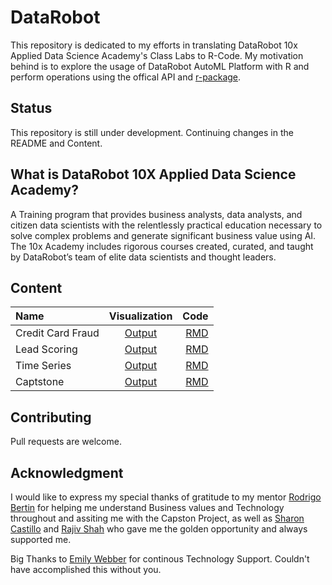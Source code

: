 # DataRobot

This repository is dedicated to my efforts in translating DataRobot 10x Applied Data Science Academy's Class Labs to R-Code. My motivation behind is to explore the usage of DataRobot AutoML Platform with R and perform operations using the offical API and [r-package](https://cran.r-project.org/web/packages/datarobot/datarobot.pdf).

## Status
This repository is still under development. Continuing changes in the README and Content. 

## What is DataRobot 10X Applied Data Science Academy?
A Training program that provides business analysts, data analysts, and citizen data scientists with the relentlessly practical education necessary to solve complex problems and generate significant business value using AI. The 10x Academy includes rigorous courses created, curated, and taught by DataRobot’s team of elite data scientists and thought leaders.  


## Content

| Name  | Visualization  | Code |
| :------------ |:---------------:| -----:|
| Credit Card Fraud      | [Output](https://raw.githubusercontent.com/imrohankataria/DataRobot/master/plots/Credit_Card_Fraud.png) | [RMD](https://github.com/imrohankataria/DataRobot/blob/master/Credit_Card_Fraud.Rmd) |
| Lead Scoring      | [Output](https://raw.githubusercontent.com/imrohankataria/DataRobot/master/plots/leadscore.png)        |   [RMD](https://github.com/imrohankataria/DataRobot/blob/master/LeadScoring.Rmd) |
| Time Series      | [Output](#)        |   [RMD](#) |
| Captstone      | [Output](#)        |   [RMD](#) |


## Contributing
Pull requests are welcome.

## Acknowledgment
I would like to express my special thanks of gratitude to my mentor [Rodrigo Bertin](https://www.linkedin.com/in/rodrigo-bertin-brazil/) for helping me understand Business values and Technology throughout and assiting me with the Capston Project,  as well as [Sharon Castillo](https://www.linkedin.com/in/sharon-castillo/) and [Rajiv Shah](https://www.linkedin.com/in/rcshah/) who gave me the golden opportunity and always supported me.

Big Thanks to [Emily Webber](https://www.linkedin.com/in/emily-webber-1802a180/) for continous Technology Support. Couldn't have accomplished this without you. 

